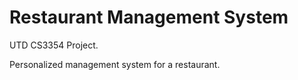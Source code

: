 # Restaurant Management System
UTD CS3354 Project.

Personalized management system for a restaurant.
